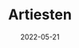 ---
layout: layouts/artists.njk
title: Artiesten
metaDescription: Artiesten overzicht
date: 2022-05-21
permalink: /artiesten/index.html
eleventyNavigation:
key: Artiesten
order: 1
---